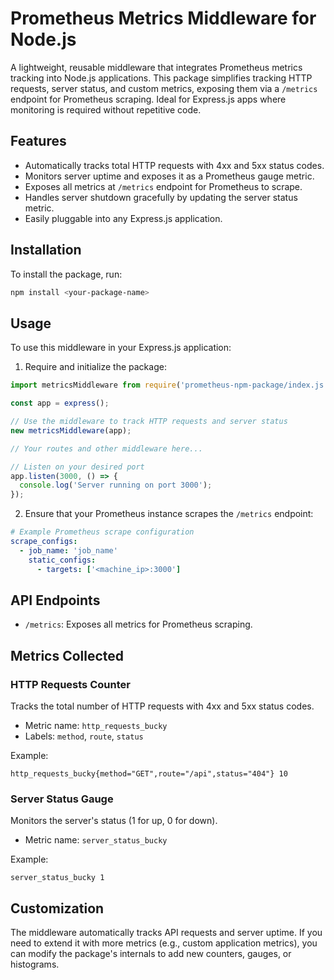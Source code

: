 # Prometheus Metrics Middleware for Node.js

A lightweight, reusable middleware that integrates Prometheus metrics tracking into Node.js applications. This package simplifies tracking HTTP requests, server status, and custom metrics, exposing them via a `/metrics` endpoint for Prometheus scraping. Ideal for Express.js apps where monitoring is required without repetitive code.

## Features

- Automatically tracks total HTTP requests with 4xx and 5xx status codes.
- Monitors server uptime and exposes it as a Prometheus gauge metric.
- Exposes all metrics at `/metrics` endpoint for Prometheus to scrape.
- Handles server shutdown gracefully by updating the server status metric.
- Easily pluggable into any Express.js application.

## Installation

To install the package, run:

```bash
npm install <your-package-name>
```

## Usage

To use this middleware in your Express.js application:

1. Require and initialize the package:

```javascript
import metricsMiddleware from require('prometheus-npm-package/index.js');

const app = express();

// Use the middleware to track HTTP requests and server status
new metricsMiddleware(app);

// Your routes and other middleware here...

// Listen on your desired port
app.listen(3000, () => {
  console.log('Server running on port 3000');
});
```

2. Ensure that your Prometheus instance scrapes the `/metrics` endpoint:

```yaml
# Example Prometheus scrape configuration
scrape_configs:
  - job_name: 'job_name'
    static_configs:
      - targets: ['<machine_ip>:3000']
```

## API Endpoints

- `/metrics`: Exposes all metrics for Prometheus scraping.

## Metrics Collected

### HTTP Requests Counter

Tracks the total number of HTTP requests with 4xx and 5xx status codes.

- Metric name: `http_requests_bucky`
- Labels: `method`, `route`, `status`

Example:
```
http_requests_bucky{method="GET",route="/api",status="404"} 10
```

### Server Status Gauge

Monitors the server's status (1 for up, 0 for down).

- Metric name: `server_status_bucky`

Example:
```
server_status_bucky 1
```

## Customization

The middleware automatically tracks API requests and server uptime. If you need to extend it with more metrics (e.g., custom application metrics), you can modify the package's internals to add new counters, gauges, or histograms.